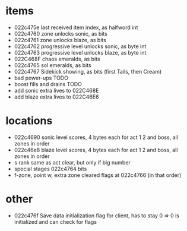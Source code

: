 # items
- 022c475e last received item index, as halfword int
- 022c4760 zone unlocks sonic, as bits
- 022c4761 zone unlocks blaze, as bits
- 022c4762 progressive level unlocks sonic, as byte int
- 022c4763 progressive level unlocks blaze, as byte int
- 022C468F chaos emeralds, as bits
- 022c4765 sol emeralds, as bits
- 022c4767 Sidekick showing, as bits (first Tails, then Cream)
- bad power-ups TODO
- boost fills and drains TODO
- add sonic extra lives to 022C468E
- add blaze extra lives to 022C46E6

# locations
- 022c4690 sonic level scores, 4 bytes each for act 1 2 and boss, all zones in order
- 022c46e8 blaze level scores, 4 bytes each for act 1 2 and boss, all zones in order
- s rank same as act clear, but only if big number
- special stages 022c4764 bits
- f-zone, point w, extra zone cleared flags at 022c4766 (in that order)

# other
- 022c476f Save data initialization flag for client, has to stay 0 => 0 is initialized and can check for flags
